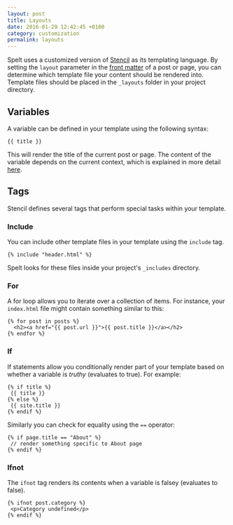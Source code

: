 ```yaml
---
layout: post
title: Layouts
date: 2016-01-29 12:42:45 +0100
category: customization
permalink: layouts
---
```


Spelt uses a customized version of [Stencil](https://github.com/kylef/Stencil) as its templating language. By setting the `layout` parameter in the [front matter](/front-matter/) of a post or page, you can determine which template file your content should be rendered into. Template files should be placed in the `_layouts` folder in your project directory.

## Variables

A variable can be defined in your template using the following syntax:

<pre><code>&#123;&#123; title }}</code></pre>

This will render the title of the current post or page. The content of the variable depends on the current context, which is explained in more detail [here](/variables/).

## Tags

Stencil defines several tags that perform special tasks within your template.

### Include 

You can include other template files in your template using the `include` tag.

<pre><code class="handlebars">&#123;% include "header.html" %}</code></pre>

Spelt looks for these files inside your project's `_includes` directory.

### For

A for loop allows you to iterate over a collection of items. For instance, your `index.html` file might contain something similar to this:

<pre><code class="handlebars">&#123;% for post in posts %}
  &lt;h2>&lt;a href="&#123;{ post.url }}">&#123;{ post.title }}&lt;/a>&lt;/h2>
&#123;% endfor %}</code></pre>


### If 

If statements allow you conditionally render part of your template based on whether a variable is _truthy_ (evaluates to true). For example:

<pre><code class="handlebars">&#123;% if title %}
 &#123;{ title }}
&#123;% else %}
 &#123;{ site.title }}
&#123;% endif %}</code></pre>

Similarly you can check for equality using the `==` operator:

<pre><code class="handlebars">&#123;% if page.title == "About" %}
 // render something specific to About page
&#123;% endif %}</code></pre>

### Ifnot

The `ifnot` tag renders its contents when a variable is falsey (evaluates to false).

<pre><code class="handlebars">&#123;% ifnot post.category %}
 &lt;p>Category undefined&lt;/p>
&#123;% endif %}</code></pre>
